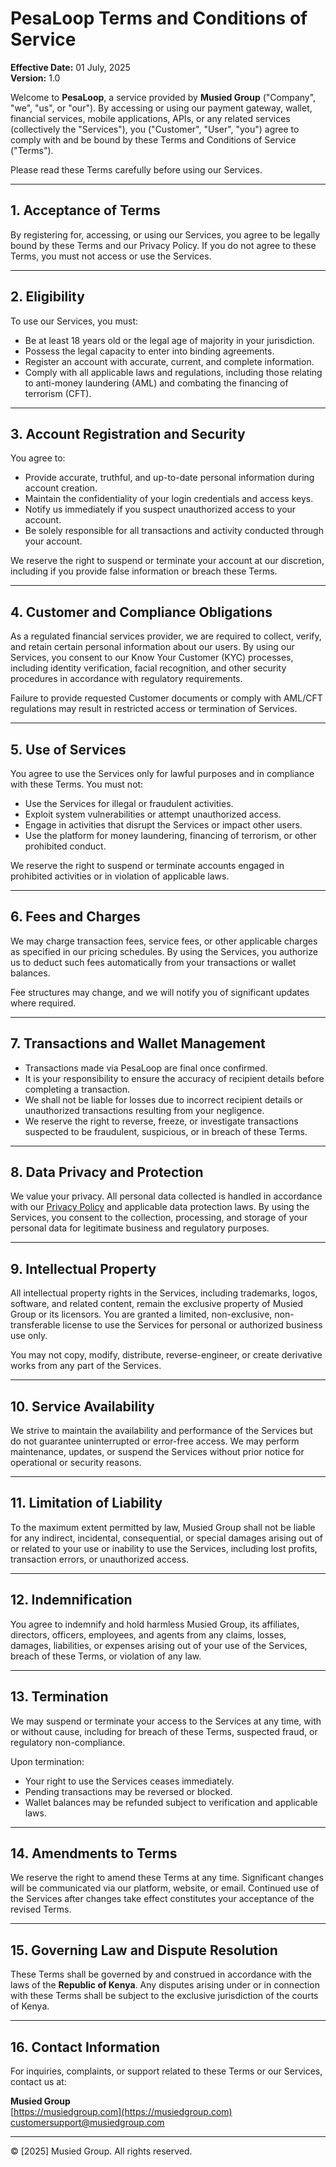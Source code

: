 # PesaLoop Terms and Conditions of Service

**Effective Date:** 01 July, 2025  
**Version:** 1.0

Welcome to **PesaLoop**, a service provided by **Musied Group** ("Company", "we", "us", or "our"). By accessing or using our payment gateway, wallet, financial services, mobile applications, APIs, or any related services (collectively the "Services"), you ("Customer", "User", "you") agree to comply with and be bound by these Terms and Conditions of Service ("Terms").

Please read these Terms carefully before using our Services.

---

## 1. Acceptance of Terms

By registering for, accessing, or using our Services, you agree to be legally bound by these Terms and our Privacy Policy. If you do not agree to these Terms, you must not access or use the Services.

---

## 2. Eligibility

To use our Services, you must:

- Be at least 18 years old or the legal age of majority in your jurisdiction.
- Possess the legal capacity to enter into binding agreements.
- Register an account with accurate, current, and complete information.
- Comply with all applicable laws and regulations, including those relating to anti-money laundering (AML) and combating the financing of terrorism (CFT).

---

## 3. Account Registration and Security

You agree to:

- Provide accurate, truthful, and up-to-date personal information during account creation.
- Maintain the confidentiality of your login credentials and access keys.
- Notify us immediately if you suspect unauthorized access to your account.
- Be solely responsible for all transactions and activity conducted through your account.

We reserve the right to suspend or terminate your account at our discretion, including if you provide false information or breach these Terms.

---

## 4. Customer and Compliance Obligations

As a regulated financial services provider, we are required to collect, verify, and retain certain personal information about our users. By using our Services, you consent to our Know Your Customer (KYC) processes, including identity verification, facial recognition, and other security procedures in accordance with regulatory requirements.

Failure to provide requested Customer documents or comply with AML/CFT regulations may result in restricted access or termination of Services.

---

## 5. Use of Services

You agree to use the Services only for lawful purposes and in compliance with these Terms. You must not:

- Use the Services for illegal or fraudulent activities.
- Exploit system vulnerabilities or attempt unauthorized access.
- Engage in activities that disrupt the Services or impact other users.
- Use the platform for money laundering, financing of terrorism, or other prohibited conduct.

We reserve the right to suspend or terminate accounts engaged in prohibited activities or in violation of applicable laws.

---

## 6. Fees and Charges

We may charge transaction fees, service fees, or other applicable charges as specified in our pricing schedules. By using the Services, you authorize us to deduct such fees automatically from your transactions or wallet balances.

Fee structures may change, and we will notify you of significant updates where required.

---

## 7. Transactions and Wallet Management

- Transactions made via PesaLoop are final once confirmed.
- It is your responsibility to ensure the accuracy of recipient details before completing a transaction.
- We shall not be liable for losses due to incorrect recipient details or unauthorized transactions resulting from your negligence.
- We reserve the right to reverse, freeze, or investigate transactions suspected to be fraudulent, suspicious, or in breach of these Terms.

---

## 8. Data Privacy and Protection

We value your privacy. All personal data collected is handled in accordance with our [Privacy Policy](#) and applicable data protection laws. By using the Services, you consent to the collection, processing, and storage of your personal data for legitimate business and regulatory purposes.

---

## 9. Intellectual Property

All intellectual property rights in the Services, including trademarks, logos, software, and related content, remain the exclusive property of Musied Group or its licensors. You are granted a limited, non-exclusive, non-transferable license to use the Services for personal or authorized business use only.

You may not copy, modify, distribute, reverse-engineer, or create derivative works from any part of the Services.

---

## 10. Service Availability

We strive to maintain the availability and performance of the Services but do not guarantee uninterrupted or error-free access. We may perform maintenance, updates, or suspend the Services without prior notice for operational or security reasons.

---

## 11. Limitation of Liability

To the maximum extent permitted by law, Musied Group shall not be liable for any indirect, incidental, consequential, or special damages arising out of or related to your use or inability to use the Services, including lost profits, transaction errors, or unauthorized access.

---

## 12. Indemnification

You agree to indemnify and hold harmless Musied Group, its affiliates, directors, officers, employees, and agents from any claims, losses, damages, liabilities, or expenses arising out of your use of the Services, breach of these Terms, or violation of any law.

---

## 13. Termination

We may suspend or terminate your access to the Services at any time, with or without cause, including for breach of these Terms, suspected fraud, or regulatory non-compliance.

Upon termination:

- Your right to use the Services ceases immediately.
- Pending transactions may be reversed or blocked.
- Wallet balances may be refunded subject to verification and applicable laws.

---

## 14. Amendments to Terms

We reserve the right to amend these Terms at any time. Significant changes will be communicated via our platform, website, or email. Continued use of the Services after changes take effect constitutes your acceptance of the revised Terms.

---

## 15. Governing Law and Dispute Resolution

These Terms shall be governed by and construed in accordance with the laws of the **Republic of Kenya**. Any disputes arising under or in connection with these Terms shall be subject to the exclusive jurisdiction of the courts of Kenya.

---

## 16. Contact Information

For inquiries, complaints, or support related to these Terms or our Services, contact us at:

**Musied Group**  
[https://musiedgroup.com](https://musiedgroup.com)  
[customersupport@musiedgroup.com](mailto:customersupport@musiedgroup.com)

---

© [2025] Musied Group. All rights reserved.
